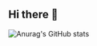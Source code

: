 ## Hi there 👋

![Anurag's GitHub stats](https://github-readme-stats.vercel.app/api?username=hoya-qanuraghazra&show_icons=true&theme=radical)

<!--
**hoya-q/hoya-q** is a ✨ _special_ ✨ repository because its `README.md` (this file) appears on your GitHub profile.

Here are some ideas to get you started:

- 🔭 I’m currently working on ...
- 🌱 I’m currently learning ...
- 👯 I’m looking to collaborate on ...
- 🤔 I’m looking for help with ...
- 💬 Ask me about ...
- 📫 How to reach me: ...
- 😄 Pronouns: ...
- ⚡ Fun fact: ...
-->
